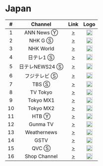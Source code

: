 <h1>Japan</h1>

| #   | Channel         | Link  | Logo |
|:---:|:---------------:|:-----:|:-----:
| 1   | ANN News Ⓨ     | [>](https://youtu.be/coYw-eVU0Ks) | <img height="20" src="https://i.imgur.com/9IVsFXz.png"/> |
| 2   | NHK G Ⓢ        | [>](https://nhk.mov3.co/hls/nhk.m3u8) | <img height="20" src="https://i.imgur.com/ns0PHbl.png"/> |
| 3   | NHK World       | [>](https://nhkwlive-ojp.akamaized.net/hls/live/2003459/nhkwlive-ojp-en/index_4M.m3u8) | <img height="20" src="https://i.imgur.com/TDCuUDs.png"/> |
| 4   | 日テレ1 Ⓢ     | [>](https://ntv1.mov3.co/hls/ntv.m3u8) | <img height="20" src="https://i.imgur.com/IGu52nM.png"/> |
| 5   | 日テレNEWS24 Ⓢ     | [>](https://n24-cdn-live.ntv.co.jp/ch01/high.m3u8) | <img height="20" src="https://i.imgur.com/tVNZ0BU.png"/> |
| 6   | フジテレビ Ⓢ     | [>](https://fujitv.mov3.co/hls/fujitv.m3u8) | <img height="20" src="https://i.imgur.com/CjoqJXh.png"/> |
| 7   | TBS Ⓢ     | [>](https://tbs.mov3.co/hls/tbs.m3u8) | <img height="20" src="https://i.imgur.com/SzWJscr.png"/> |
| 8   | TV Tokyo     | [>](https://bcsecurelivehls-i.akamaihd.net/hls/live/265320/5043843989001/140130JTDX/index.m3u8) | <img height="20" src="https://i.imgur.com/BMXZjA1.png"/> |
| 9   | Tokyo MX1    | [>](https://movie.mcas.jp/mcas/mx1_2/master.m3u8) | <img height="20" src="https://i.imgur.com/ghRFrKj.png"/> |
| 10   | Tokyo MX2    | [>](https://movie.mcas.jp/mcas/mx2_2/master.m3u8) | <img height="20" src="https://i.imgur.com/ghRFrKj.png"/> |
| 11   | HTB Ⓨ          | [>](https://www.youtube.com/watch?v=5iK9G85rPVc) | <img height="20" src="https://i.imgur.com/A0Wj0Ys.png"/> |
| 12   | Gunma TV    | [>](https://movie.mcas.jp/switcher/smil:mcas8.smil/master.m3u8) | <img height="20" src="https://i.imgur.com/Fik3Nm9.png"/> |
| 13   | Weathernews     | [>](http://movie.mcas.jp/mcas/wn1_2/master.m3u8) | <img height="20" src="https://i.imgur.com/7YLRtla.png"/> |
| 14   | GSTV            | [>](https://gemstv.wide-stream.net/gemstv01/smil:gemstv01.smil/chunklist.m3u8) | <img height="20" src="https://i.imgur.com/0wds9n8.png"/> |
| 15   | QVC Ⓢ          | [>](http://cdn-live1.qvc.jp/iPhone/800/800.m3u8) | <img height="20" src="https://i.imgur.com/B74hZKd.png"/> |
| 16   | Shop Channel    | [>](http://stream1.shopch.jp/HLS/out1/prog_index.m3u8) | <img height="20" src="https://i.imgur.com/rkdKa5a.png"/> |
